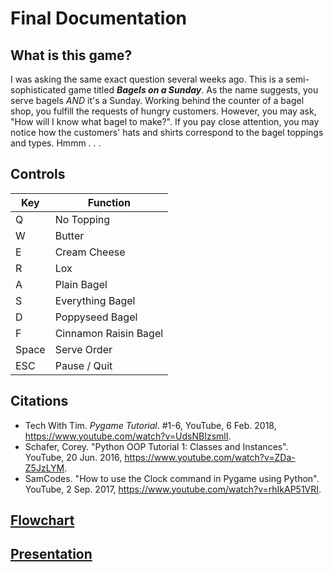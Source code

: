 # Final Documentation
## What is this game?

I was asking the same exact question several weeks ago. This is a semi-sophisticated game titled _**Bagels on a Sunday**_. As the name suggests, you serve bagels _AND_ it's a Sunday. Working behind the counter of a bagel shop, you fulfill the requests of hungry customers. However, you may ask, "How will I know what bagel to make?". If you pay close attention, you may notice how the customers' hats and shirts correspond to the bagel toppings and types. Hmmm . . .

## Controls

Key | Function
--- | --------
Q | No Topping
W | Butter
E | Cream Cheese
R | Lox
A | Plain Bagel
S | Everything Bagel
D | Poppyseed Bagel
F | Cinnamon Raisin Bagel
Space | Serve Order
ESC | Pause / Quit

## Citations

* Tech With Tim. _Pygame Tutorial_. #1-6, YouTube, 6 Feb. 2018, https://www.youtube.com/watch?v=UdsNBIzsmlI.
* Schafer, Corey. "Python OOP Tutorial 1: Classes and Instances". YouTube, 20 Jun. 2016, https://www.youtube.com/watch?v=ZDa-Z5JzLYM.
* SamCodes. "How to use the Clock command in Pygame using Python". YouTube, 2 Sep. 2017, https://www.youtube.com/watch?v=rhIkAP51VRI.

## [Flowchart](https://drive.google.com/open?id=1ogES-TVaDJXcCu_GGn79NkZOdua8U1-f)
## [Presentation](https://docs.google.com/presentation/d/1gGt77toKl0WI5Zc6aegxlX0Fux8GhR480_d0RNt5Baw/edit?usp=sharing)
